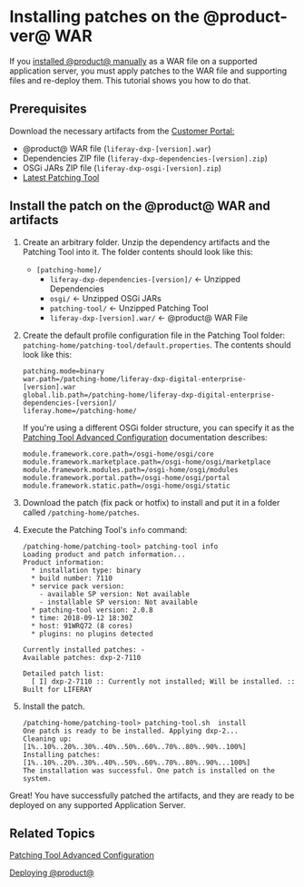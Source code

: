 # Installing patches on the @product-ver@ WAR [](id=installing-patches-on-the-liferay-de-war)

If you
[installed @product@ manually](/discover/deployment/-/knowledge_base/7-1/installing-liferay-manually)
as a WAR file on a supported application server, you must apply patches to the
WAR file and supporting files and re-deploy them. This tutorial shows you how to
do that.

## Prerequisites [](id=prerequisites)

Download the necessary artifacts from the 
[Customer Portal:](https://web.liferay.com/group/customer/dxp/downloads/7-1)

- @product@ WAR file (`liferay-dxp-[version].war`)
- Dependencies ZIP file (`liferay-dxp-dependencies-[version].zip`)
- OSGi JARs ZIP file (`liferay-dxp-osgi-[version].zip`) 
- [Latest Patching Tool](https://web.liferay.com/group/customer/dxp/downloads/digital-enterprise/patching-tool)

## Install the patch on the @product@ WAR and artifacts [](id=how-to-install-a-fix-pack-on-the-liferay-war)

1.  Create an arbitrary folder. Unzip the dependency artifacts and the 
    Patching Tool into it. The folder contents should look like this:

    - `[patching-home]/`
        - `liferay-dxp-dependencies-[version]/` &larr; Unzipped Dependencies
        - `osgi/` &larr; Unzipped OSGi JARs
        - `patching-tool/` &larr; Unzipped Patching Tool
        - `liferay-dxp-[version].war/` &larr; @product@ WAR File

2.  Create the default profile configuration file in the Patching Tool folder:
    `patching-home/patching-tool/default.properties`. The contents should look
    like this:

        patching.mode=binary
        war.path=/patching-home/liferay-dxp-digital-enterprise-[version].war
        global.lib.path=/patching-home/liferay-dxp-digital-enterprise-dependencies-[version]/
        liferay.home=/patching-home/

    If you're using a different OSGi folder structure, you can specify it as
    the [Patching Tool Advanced Configuration](/discover/deployment/7-1/knowledge_base/patching-tool-advanced-configuration)
    documentation describes: 
	
        module.framework.core.path=/osgi-home/osgi/core
        module.framework.marketplace.path=/osgi-home/osgi/marketplace
        module.framework.modules.path=/osgi-home/osgi/modules
        module.framework.portal.path=/osgi-home/osgi/portal
        module.framework.static.path=/osgi-home/osgi/static	

3.  Download the patch (fix pack or hotfix) to install and put it in a folder 
    called `/patching-home/patches`. 

4.  Execute the Patching Tool's `info` command:

        /patching-home/patching-tool> patching-tool info
        Loading product and patch information...
        Product information:
          * installation type: binary
          * build number: 7110
          * service pack version:
            - available SP version: Not available
            - installable SP version: Not available
          * patching-tool version: 2.0.8
          * time: 2018-09-12 18:30Z
          * host: 91WRQ72 (8 cores)
          * plugins: no plugins detected

        Currently installed patches: -
        Available patches: dxp-2-7110

        Detailed patch list:
          [ I] dxp-2-7110 :: Currently not installed; Will be installed. :: Built for LIFERAY

5.  Install the patch. 

        /patching-home/patching-tool> patching-tool.sh  install
        One patch is ready to be installed. Applying dxp-2...
        Cleaning up: [1%..10%..20%..30%..40%..50%..60%..70%..80%..90%..100%]
        Installing patches: [1%..10%..20%..30%..40%..50%..60%..70%..80%..90%...100%]
        The installation was successful. One patch is installed on the system.

Great! You have successfully patched the artifacts, and they are ready to be
deployed on any supported Application Server.

## Related Topics [](id=related-topics)

[Patching Tool Advanced Configuration](/discover/deployment/-/knowledge_base/7-1/patching-tool-advanced-configuration)

[Deploying @product@](/discover/deployment/-/knowledge_base/7-1/deploying-product)
